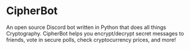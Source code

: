 # CipherBot
An open source Discord bot written in Python that does all things Cryptography. CipherBot helps you encrypt/decrypt secret messages to friends, vote in secure polls, check cryptocurrency prices, and more!
